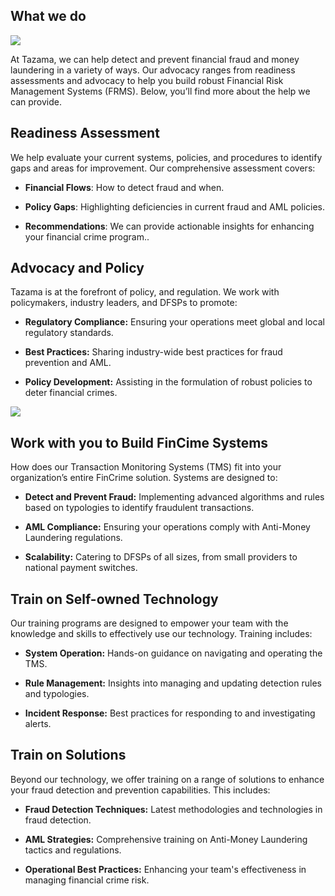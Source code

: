 ## What we do

![](/what_low.gif)

At Tazama, we can help detect and prevent financial fraud and money laundering in a variety of ways. Our advocacy ranges from readiness assessments and advocacy to help you build robust Financial Risk Management Systems (FRMS). Below, you’ll find more about the help we can provide.

## Readiness Assessment

We help evaluate your current systems, policies, and procedures to identify gaps and areas for improvement. Our comprehensive assessment covers:

- **Financial Flows**: How to detect fraud and when.

- **Policy Gaps**: Highlighting deficiencies in current fraud and AML policies.

- **Recommendations**: We can provide actionable insights for enhancing your financial crime program..

## Advocacy and Policy

Tazama is at the forefront of policy, and regulation. We work with policymakers, industry leaders, and DFSPs to promote:

- **Regulatory Compliance:** Ensuring your operations meet global and local regulatory standards.

- **Best Practices:** Sharing industry-wide best practices for fraud prevention and AML.

- **Policy Development:** Assisting in the formulation of robust policies to deter financial crimes.

![](/compliance.png)
## Work with you to Build FinCime Systems

How does our Transaction Monitoring Systems (TMS) fit into your organization’s entire FinCrime solution. Systems are designed to:

- **Detect and Prevent Fraud:** Implementing advanced algorithms and rules based on typologies to identify fraudulent transactions.

- **AML Compliance:** Ensuring your operations comply with Anti-Money Laundering regulations.

- **Scalability:** Catering to DFSPs of all sizes, from small providers to national payment switches.

## Train on Self-owned Technology

Our training programs are designed to empower your team with the knowledge and skills to effectively use our technology. Training includes:

- **System Operation:** Hands-on guidance on navigating and operating the TMS.

- **Rule Management:** Insights into managing and updating detection rules and typologies.

- **Incident Response:** Best practices for responding to and investigating alerts.

## Train on Solutions

Beyond our technology, we offer training on a range of solutions to enhance your fraud detection and prevention capabilities. This includes:

- **Fraud Detection Techniques:** Latest methodologies and technologies in fraud detection.

- **AML Strategies:** Comprehensive training on Anti-Money Laundering tactics and regulations.

- **Operational Best Practices:** Enhancing your team's effectiveness in managing financial crime risk.
